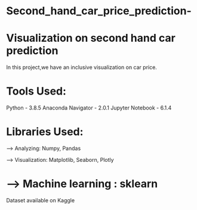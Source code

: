 # Second_hand_car_price_prediction-
# Visualization on second hand car prediction
In this project,we have an inclusive visualization on car price.
# Tools Used:
Python - 3.8.5 Anaconda Navigator - 2.0.1 Jupyter Notebook - 6.1.4

# Libraries Used:
--> Analyzing: Numpy, Pandas

--> Visualization: Matplotlib, Seaborn, Plotly
# --> Machine learning : sklearn

Dataset available on Kaggle
